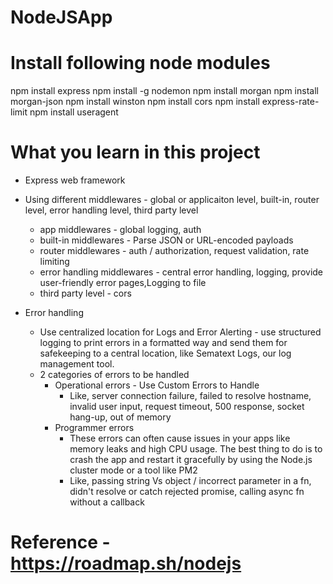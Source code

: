 # NodeJSApp

# Install following node modules
npm install express
npm install -g nodemon
npm install morgan
npm install morgan-json
npm install winston
npm install cors
npm install express-rate-limit
npm install useragent

# What you learn in this project
- Express web framework
- Using different middlewares - global or applicaiton level, built-in, router level, error handling level, third party level
    - app middlewares - global logging, auth
    - built-in middlewares - Parse JSON or URL-encoded payloads
    - router middlewares - auth / authorization, request validation, rate limiting
    - error handling middlewares - central error handling, logging, provide user-friendly error pages,Logging to file
    - third party level - cors

- Error handling 
    - Use centralized location for Logs and Error Alerting - use structured logging to print errors in a formatted way and send them for safekeeping to a central location, like Sematext Logs, our log management tool.
    - 2 categories of errors to be handled
        - Operational errors - Use Custom Errors to Handle
            - Like, server connection failure, failed to resolve hostname, invalid user input, request timeout, 500 response, socket hang-up, out of memory
        - Programmer errors
            - These errors can often cause issues in your apps like memory leaks and high CPU usage. The best thing to do is to crash the app and restart it gracefully by using the Node.js cluster mode or a tool like PM2
            - Like, passing string Vs object / incorrect parameter in a fn, didn't resolve or catch rejected promise, calling async fn without a callback

# Reference - https://roadmap.sh/nodejs